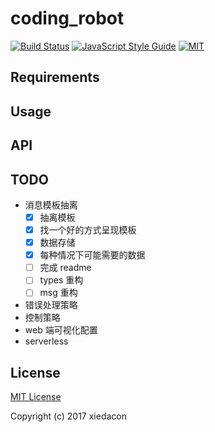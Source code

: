 # coding_robot

[![Build Status](https://travis-ci.org/xiedacon/coding_robot.svg?branch=master)](https://travis-ci.org/xiedacon/coding_robot)
[![JavaScript Style Guide](https://img.shields.io/badge/code_style-standard-brightgreen.svg)](https://standardjs.com)
[![MIT](https://img.shields.io/badge/license-MIT-blue.svg)](https://github.com/xiedacon/coding_robot/blob/master/LICENSE)

## Requirements

## Usage

## API

## TODO

* 消息模板抽离
  * [x] 抽离模板
  * [x] 找一个好的方式呈现模板
  * [x] 数据存储
  * [x] 每种情况下可能需要的数据
  * [ ] 完成 readme
  * [ ] types 重构
  * [ ] msg 重构
* 错误处理策略
* 控制策略
* web 端可视化配置
* serverless

## License

[MIT License](https://github.com/xiedacon/coding_robot/blob/master/LICENSE)

Copyright (c) 2017 xiedacon